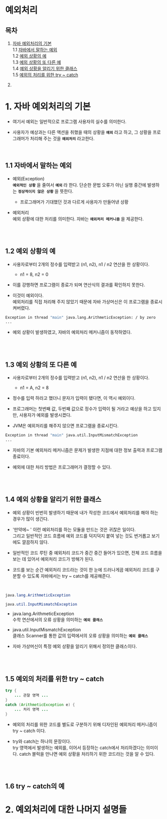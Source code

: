 # 예외처리

## 목차
1. [자바 예외처리의 기본](#1-자바-예외처리의-기본)  
   1.1 [자바에서 말하는 예외](#11-자바에서-말하는-예외)  
   1.2 [예외 상황의 예](#12-예외-상황의-예)  
   1.3 [예외 상황의 또 다른 예](#13-예외-상황의-또-다른-예)   
   1.4 [예외 상황을 알리기 위한 클래스](#14-예외-상황을-알리기-위한-클래스)   
   1.5 [예외의 처리를 위한 try ~ catch](#15-예외의-처리를-위한-try--catch)   

2. []()

# 1. 자바 예외처리의 기본
- 여기서 예외는 일반적으로 프로그램 사용자의 실수를 의미한다.

- 사용자가 예상과는 다른 액션을 취했을 때의 상황을 **`예외`** 라고 하고, 그 상황을 프로그래머가 처리해 주는 것을 **`예외처리`** 라고한다.
<br>

## 1.1 자바에서 말하는 예외
- 예외(Exception)  
**`예외적인 상황`** 을 줄여서 **`예외`** 라 한다.
단순한 문법 오류가 아닌 실행 중간에 발생하는 **`정상적이지 않은 상황`** 을 뜻한다.

  - 프로그래머가 기대했던 것과 다르게 사용자가 만들어낸 상황

- 예외처리  
예외 상황에 대한 처리를 의미한다.
자바는 **`예외처리 메커니즘`** 을 제공한다.
<br>
<br>

## 1.2 예외 상황의 예
- 사용자로부터 2개의 정수를 입력받고 (n1, n2),  n1 / n2 연산을 한 상황이다.
  - n1 = 8, n2 = 0  

- 이를 강행하면 프로그램이 종료가 되며 연산식의 결과를 확인하지 못한다.

- 이것이 예외이다.   
예외처리를 직접 처리해 주지 않았기 때문에 자바 가상머신은 이 프로그램을 종료시켜버렸다.

```bash
Exception in thread "main" java.lang.ArithmeticException: / by zero 
...
```
- 예외 상황이 발생하였고, 자바의 예외처리 메커니즘이 동작하였다.
<br>
<br>

## 1.3 예외 상황의 또 다른 예
- 사용자로부터 2개의 정수를 입력받고 (n1, n2),  n1 / n2 연산을 한 상황이다.
  - n1 = A, n2 = 8

- 정수를 입력 하라고 했더니 문자가 입력이 됐다면, 이 역시 예외이다.

- 프로그래머는 첫번째 값, 두번째 값으로 정수가 입력이 될 거라고 예상을 하고 있지만, 사용자가 예외를 발생시켰다.

- JVM은 예외처리를 해주지 않으면 프로그램을 종료시킨다.
  
```bash
Exception in thread "main" java.util.InputMismatchException
...
```
- 자바의 기본 예외처리 메커니즘은 문제가 발생한 지점에 대한 정보 출력과 프로그램 종료이다.

- 예외에 대한 처리 방법은 프로그래머가 결정할 수 있다.

<br>
<br>


## 1.4 예외 상황을 알리기 위한 클래스
- 예외 상황이 빈번히 발생하기 때문에 내가 작성한 코드에서 예외처리를 해야 하는 경우가 많이 생긴다.

- '만약에~ ' 이런 예외처리를 하는 모듈을 만드는 것은 귀찮은 일이다.   
그리고 일반적인 코드 흐름에 예외 코드를 덕지덕지 붙여 넣는 것도 번거롭고 보기에도 깔끔하지 않다.

- 일반적인 코드 루틴 중 예외처리 코드가 중간 중간 들어가 있으면, 전체 코드 흐름을 보는 데 있어서 예외처리 코드가 방해가 된다.

- 코드를 보는 순간 예외처리 코드라는 것이 한 눈에 드러나게끔 예외처리 코드를 구분할 수 있도록 자바에서는 try ~ catch를 제공해준다.
<br>

```java
java.lang.ArithmeticException

java.util.InputMismatchException
```
- java.lang.ArithmeticException  
수학 연산에서의 오류 상황을 의미하는 **`예외 클래스`**

- java.util.InputMismatchException  
클래스 Scanner를 통한 값의 입력에서의 오류 상황을 의미하는 **`예외 클래스`**

- 자바 가상머신이 특정 예외 상황을 알리기 위해서 정의한 클래스이다.
<br>
<br>


## 1.5 예외의 처리를 위한 try ~ catch
```java
try {
    ... 관찰 영역 ...
} 
catch (ArithmeticException e) {
    ... 처리 영역 ...
}
```
- 예외의 처리를 위한 코드를 별도로 구분하기 위해 디자인된 예외처리 메커니즘이 try ~ catch 이다.

- try와 catch는 하나의 문장이다.  
try 영역에서 발생하는 예외를, 이어서 등장하는 catch에서 처리하겠다는 의미이다.
catch 블럭을 만나면 예외 상황을 처리하기 위한   코드라는 것을 알 수 있다.
<br>
<br>

## 1.6 try ~ catch의 예









# 2. 예외처리에 대한 나머지 설명들